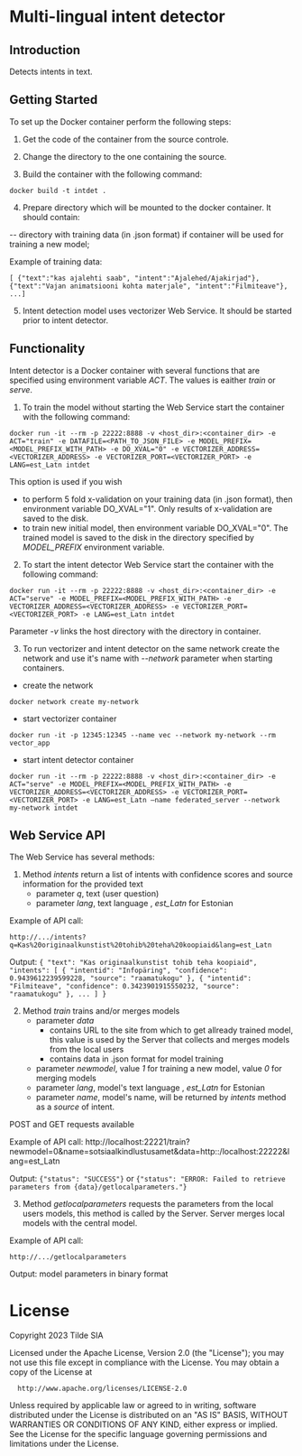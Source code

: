 # Multi-lingual intent detector
## Introduction
Detects intents in text.

## Getting Started
To set up the Docker container perform the following steps:

1. Get the code of the container from the source controle.

2. Change the directory to the one containing the source.

3. Build the container with the following command:

`docker build -t intdet .`

4. Prepare directory which will be mounted to the docker container. It should contain:

-- directory with training data (in .json format) if container will be used for training a new model;

Example of training data:

`[ {"text":"kas ajalehti saab", "intent":"Ajalehed/Ajakirjad"}, {"text":"Vajan animatsiooni kohta materjale", "intent":"Filmiteave"}, ...]`

5. Intent detection model uses vectorizer Web Service. It should be started prior to intent detector.

 
## Functionality
Intent detector is a Docker container with several functions that are specified using environment variable *ACT*. The values is eaither *train* or *serve*.

1. To train the model without starting the Web Service start the container with the following command:

`docker run -it --rm -p 22222:8888 -v <host_dir>:<container_dir> -e ACT="train" -e DATAFILE=<PATH_TO_JSON_FILE> -e MODEL_PREFIX=<MODEL_PREFIX_WITH_PATH> -e DO_XVAL="0" -e VECTORIZER_ADDRESS=<VECTORIZER_ADDRESS> -e VECTORIZER_PORT=<VECTORIZER_PORT> -e LANG=est_Latn intdet`

This option is used if you wish 

- to perform 5 fold x-validation on your training data (in .json format), then environment variable DO_XVAL="1". Only results of x-validation are saved to the disk.
- to train new initial model, then environment variable DO_XVAL="0". The trained model is saved to the disk in the directory specified by *MODEL_PREFIX* environment variable.

2. To start the intent detector Web Service start the container with the following command:

`docker run -it --rm -p 22222:8888 -v <host_dir>:<container_dir> -e ACT="serve" -e MODEL_PREFIX=<MODEL_PREFIX_WITH_PATH> -e VECTORIZER_ADDRESS=<VECTORIZER_ADDRESS> -e VECTORIZER_PORT=<VECTORIZER_PORT> -e LANG=est_Latn intdet`

Parameter *-v* links the host directory with the directory in container.

3. To run vectorizer and intent detector on the same network create the network and use it's name with *--network* parameter when starting containers.

- create the network

`docker network create my-network`

- start vectorizer container

`docker run -it -p 12345:12345 --name vec --network my-network --rm vector_app`

- start intent detector container

`docker run -it --rm -p 22222:8888 -v <host_dir>:<container_dir> -e ACT="serve" -e MODEL_PREFIX=<MODEL_PREFIX_WITH_PATH> -e VECTORIZER_ADDRESS=<VECTORIZER_ADDRESS> -e VECTORIZER_PORT=<VECTORIZER_PORT> -e LANG=est_Latn –name federated_server --network my-network intdet`

## Web Service API

The Web Service has several methods:

1. Method *intents* return a list of intents with confidence scores and source information for the provided text
	- parameter *q*, text (user question) 
	- parameter *lang*, text language , *est_Latn* for Estonian

Example of API call:

`http://.../intents?q=Kas%20originaalkunstist%20tohib%20teha%20koopiaid&lang=est_Latn`

Output:
`{ "text": "Kas originaalkunstist tohib teha koopiaid", "intents": [ { "intentid": "Infopäring", "confidence": 0.9439612239599228, "source": "raamatukogu" }, { "intentid": "Filmiteave", "confidence": 0.3423901915550232, "source": "raamatukogu" }, ... ] }`

2. Method *train* trains and/or merges models
	- parameter *data*
		- contains URL to the site from which to get allready trained model, this value is used by the Server that collects and merges models from the local users
		- contains data in .json format for model training
	- parameter *newmodel*, value *1* for training a new model, value *0* for merging models
	- parameter *lang*, model's text language , *est_Latn* for Estonian
	- parameter *name*, model's name, will be returned by *intents* method as a *source* of intent.
	
POST and GET requests available

Example of API call:
http://localhost:22221/train?newmodel=0&name=sotsiaalkindlustusamet&data=http::\/localhost:22222&lang=est_Latn

Output: 
`{"status": "SUCCESS"}`
 or 
`{"status": "ERROR: Failed to retrieve parameters from {data}/getlocalparameters."}`

3. Method *getlocalparameters* requests the parameters from the local users models, this method is called by the Server. Server merges local models with the central model.

Example of API call:

`http://.../getlocalparameters`

Output: model parameters in binary format

# License

Copyright 2023 Tilde SIA

Licensed under the Apache License, Version 2.0 (the "License");
you may not use this file except in compliance with the License.
You may obtain a copy of the License at

      http://www.apache.org/licenses/LICENSE-2.0

Unless required by applicable law or agreed to in writing, software
distributed under the License is distributed on an "AS IS" BASIS,
WITHOUT WARRANTIES OR CONDITIONS OF ANY KIND, either express or implied.
See the License for the specific language governing permissions and
limitations under the License.
